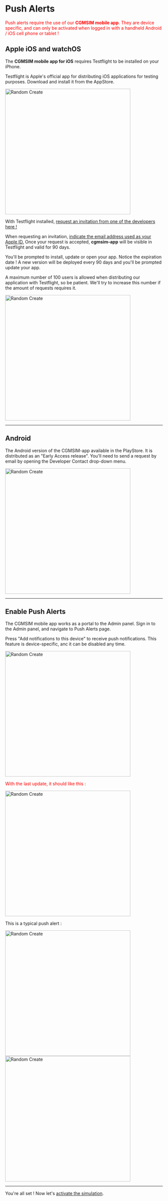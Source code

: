 # Push Alerts

<span style="color:red">Push alerts require the use of our **CGMSIM mobile app**. They are device specific, and can only be activated when logged in with a handheld Android / iOS cell phone or tablet !</span>
## Apple iOS and watchOS

The **CGMSIM mobile app for iOS** requires Testflight to be installed on your iPhone. 

Testflight is Apple's official app for distributing iOS applications for testing purposes. Download and install it from the AppStore.

<img src="../img/testflight1.jpg" alt="Random Create" width="400"/>

With Testflight installed, [request an invitation from one of the developers here !](../contact/contact.md) 

When requesting an invitation, <u>indicate the email address used as your Apple ID.</u> Once your request is accepted, <b>cgmsim-app</b> will be visible in Testflight and valid for 90 days. 

You'll be prompted to install, update or open your app. Notice the expiration date ! A new version will be deployed every 90 days and you'll be prompted update your app. 

A maximum number of 100 users is allowed when distributing our application with Testflight, so be patient. We'll try to increase this number if the amount of requests requires it.

<img src="../img/testflight2.jpg" alt="Random Create" width="400"/>

<hr>

## Android

The Android version of the CGMSIM-app available in the PlayStore. It is distributed as an "Early Access release". You'll need to send a request by email by opening the Developer Contact drop-down menu.

<img src="../img/app-android.jpg" alt="Random Create" width="400"/>

<hr>

## Enable Push Alerts

The CGMSIM mobile app works as a portal to the Admin panel. Sign in to the Admin panel, and navigate to Push Alerts page.

Press "Add notifications to this device" to receive push notifications. This feature is device-specific, anc it can be disabled any time. 

<img src="../img/profile_mobile_pushalerts.jpg" alt="Random Create" width="400"/>

<span style="color:red"> With the last update, it should like this :  </span>

<img src="../img/profile_mobile_pushalerts2.jpg" alt="Random Create" width="400"/>

This is a typical push alert :

<img src="../img/push_ios.jpg" alt="Random Create" width="400"/>

<img src="../img/push_watchOS.jpg" alt="Random Create" width="400"/>

<hr>

You're all set ! Now let's [activate the simulation](activate.md).

<br>